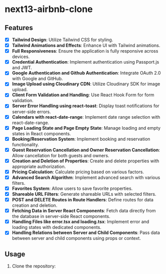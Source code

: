 # next13-airbnb-clone




## Features

- [x] **Tailwind Design**: Utilize Tailwind CSS for styling.
- [x] **Tailwind Animations and Effects**: Enhance UI with Tailwind animations.
- [x] **Full Responsiveness**: Ensure the application is fully responsive across devices.
- [x] **Credential Authentication**: Implement authentication using Passport.js and JWT.
- [x] **Google Authentication and Github Authentication**: Integrate OAuth 2.0 with Google and GitHub.
- [x] **Image Upload using Cloudinary CDN**: Utilize Cloudinary SDK for image upload.
- [x] **Client Form Validation and Handling**: Use React Hook Form for form validation.
- [x] **Server Error Handling using react-toast**: Display toast notifications for server-side errors.
- [x] **Calendars with react-date-range**: Implement date range selection with react-date-range.
- [x] **Page Loading State and Page Empty State**: Manage loading and empty states in React components.
- [x] **Booking/Reservation System**: Implement booking and reservation functionality.
- [x] **Guest Reservation Cancellation and Owner Reservation Cancellation**: Allow cancellation for both guests and owners.
- [x] **Creation and Deletion of Properties**: Create and delete properties with appropriate authorization.
- [x] **Pricing Calculation**: Calculate pricing based on various factors.
- [x] **Advanced Search Algorithm**: Implement advanced search with various filters.
- [x] **Favorites System**: Allow users to save favorite properties.
- [x] **Shareable URL Filters**: Generate shareable URLs with selected filters.
- [x] **POST and DELETE Routes in Route Handlers**: Define routes for data creation and deletion.
- [x] **Fetching Data in Server React Components**: Fetch data directly from the database in server-side React components.
- [x] **Handling Files like error.tsx and loading.tsx**: Implement error and loading states with dedicated components.
- [x] **Handling Relations between Server and Child Components**: Pass data between server and child components using props or context.

## Usage

1. Clone the repository:



 
